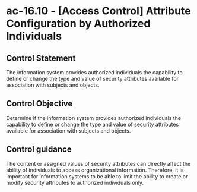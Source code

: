 # ac-16.10 - \[Access Control\] Attribute Configuration by Authorized Individuals

## Control Statement

The information system provides authorized individuals the capability to define or change the type and value of security attributes available for association with subjects and objects.

## Control Objective

Determine if the information system provides authorized individuals the capability to define or change the type and value of security attributes available for association with subjects and objects.

## Control guidance

The content or assigned values of security attributes can directly affect the ability of individuals to access organizational information. Therefore, it is important for information systems to be able to limit the ability to create or modify security attributes to authorized individuals only.

